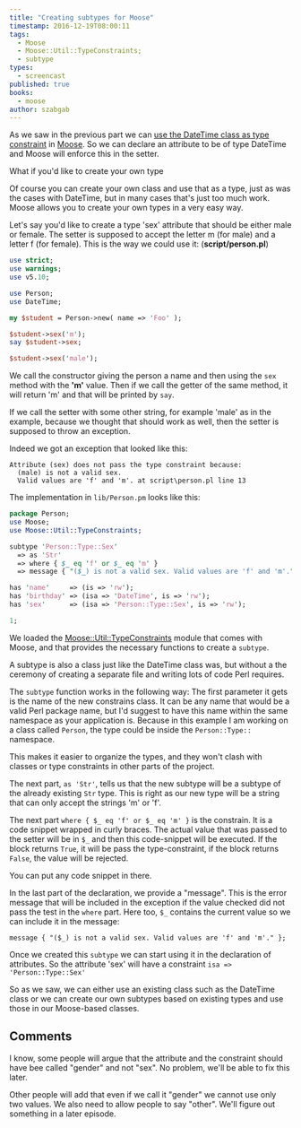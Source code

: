 ```yaml
---
title: "Creating subtypes for Moose"
timestamp: 2016-12-19T08:00:11
tags:
  - Moose
  - Moose::Util::TypeConstraints;
  - subtype
types:
  - screencast
published: true
books:
  - moose
author: szabgab
---
```



As we saw in the previous part we can [use the DateTime class as type constraint](/moose-classes-as-constraints)
in [Moose](/moose).
So we can declare an attribute to be of type DateTime and Moose will enforce this in the setter.

What if you'd like to create your own type


<slidecast file="advanced-perl/moose/creating-subtypes" youtube="R6gSMmowmYg" />


Of course you can create your own class and use that as a type, just as was the cases with DateTime, but in many
cases that's just too much work.
Moose allows you to create your own types in a very easy way.

Let's say you'd like to create a type 'sex' attribute that should be either male or female.
The setter is supposed to accept the letter m (for male) and a letter f (for female).
This is the way we could use it: (**script/person.pl**)

```perl
use strict;
use warnings;
use v5.10;

use Person;
use DateTime;

my $student = Person->new( name => 'Foo' );

$student->sex('m');
say $student->sex;

$student->sex('male');
```

We call the constructor giving the person a name and then using the `sex` method with the **'m'** value.
Then if we call the getter of the same method, it will return 'm' and that will be printed by `say`.

If we call the setter with some other string, for example 'male' as in the example, because we thought that should
work as well, then the setter is supposed to throw an exception.

Indeed we got an exception that looked like this:

```
Attribute (sex) does not pass the type constraint because:
  (male) is not a valid sex.
  Valid values are 'f' and 'm'. at script\person.pl line 13
```


The implementation in `lib/Person.pm` looks like this:
    
```perl
package Person;
use Moose;
use Moose::Util::TypeConstraints;

subtype 'Person::Type::Sex'
  => as 'Str'
  => where { $_ eq 'f' or $_ eq 'm' }
  => message { "($_) is not a valid sex. Valid values are 'f' and 'm'." };

has 'name'     => (is => 'rw');
has 'birthday' => (isa => 'DateTime', is => 'rw');
has 'sex'      => (isa => 'Person::Type::Sex', is => 'rw');

1;
```

We loaded the [Moose::Util::TypeConstraints](https://metacpan.org/pod/Moose::Util::TypeConstraints) module that comes with Moose,
and that provides the necessary functions to create a `subtype`.

A subtype is also a class just like the DateTime class was, but without a the ceremony of creating a separate file and writing lots of code Perl requires.

The `subtype` function works in the following way: The first parameter it gets is the name of the new constrains class.
It can be any name that would be a valid Perl package name, but I'd suggest to have this name within the same namespace as your application is.
Because in this example I am working on a class called `Person`, the type could be inside the `Person::Type::` namespace.

This makes it easier to organize the types, and they won't clash with classes or type constraints in other parts of the project.

The next part, `as 'Str'`,  tells us that the new subtype will be a subtype of the already existing `Str` type. This is right as our new
type will be a string that can only accept the strings 'm' or 'f'.

The next part `where { $_ eq 'f' or $_ eq 'm' }` is the constrain. It is a code snippet wrapped in curly braces. The actual value
that was passed to the setter will be in `$_` and then this code-snippet will be executed. If the block returns `True`,
it will be pass the type-constraint, if the block returns `False`, the value will be rejected.

You can put any code snippet in there.

In the last part of the declaration, we provide a "message". This is the error message that will be included in the exception if the
value checked did not pass the test in the `where` part. Here too, `$_` contains the current value so we can include it in the message:

`message { "($_) is not a valid sex. Valid values are 'f' and 'm'." };`


Once we created this `subtype` we can start using it in the declaration of attributes. So the attribute 'sex' will have a constraint
`isa => 'Person::Type::Sex'`


So as we saw, we can either use an existing class such as the DateTime class or we can create our own subtypes based on existing types and
use those in our Moose-based classes.


## Comments

I know, some people will argue that the attribute and the constraint should have bee called "gender" and not "sex". No problem, we'll be able to
fix this later.

Other people will add that even if we call it "gender" we cannot use only two values. We also need to allow people to say "other".
We'll figure out something in a later episode.


